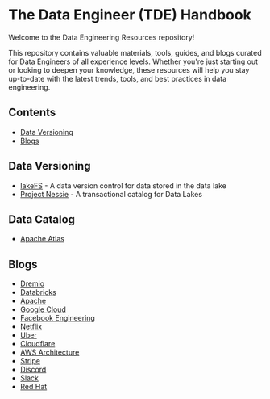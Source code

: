 # The Data Engineer (TDE) Handbook

Welcome to the Data Engineering Resources repository!

This repository contains valuable materials, tools, guides, and blogs curated for Data Engineers of all experience levels. Whether you're just starting out or looking to deepen your knowledge, these resources will help you stay up-to-date with the latest trends, tools, and best practices in data engineering.

## Contents

- [Data Versioning](#Data-Versioning)
- [Blogs](#Blogs)

## Data Versioning

- [lakeFS](https://github.com/treeverse/lakeFS) - A data version control for data stored in the data lake
- [Project Nessie](https://github.com/projectnessie/nessie)  - A transactional catalog for Data Lakes

## Data Catalog

- [Apache Atlas](https://atlas.apache.org/)
## Blogs

- [Dremio](https://www.dremio.com/blog/)
- [Databricks](https://www.databricks.com/blog/)
- [Apache](https://news.apache.org/)
- [Google Cloud](https://cloud.google.com/blog/)
- [Facebook Engineering](https://engineering.fb.com/)
- [Netflix](https://netflixtechblog.com/)
- [Uber](https://www.uber.com/en-BH/blog/engineering/)
- [Cloudflare](https://blog.cloudflare.com/)
- [AWS Architecture](https://aws.amazon.com/blogs/architecture/)
- [Stripe](https://stripe.com/blog/engineering)
- [Discord](https://discord.com/category/engineering)
- [Slack](https://slack.engineering/)
- [Red Hat](https://www.redhat.com/en/blog)
